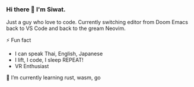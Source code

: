 ### Hi there 👋 I'm Siwat.

Just a guy who love to code. Currently switching editor from Doom Emacs back to VS Code and back to the gream Neovim.

⚡ Fun fact
- I can speak Thai, English, Japanese
- I lift, I code, I sleep REPEAT!
- VR Enthusiast

🌱 I’m currently learning rust, wasm, go


<!--
**siwatpru/siwatpru** is a ✨ _special_ ✨ repository because its `README.md` (this file) appears on your GitHub profile.

Here are some ideas to get you started:

- 🔭 I’m currently working on ...
- 🌱 I’m currently learning ...
- 👯 I’m looking to collaborate on ...
- 🤔 I’m looking for help with ...
- 💬 Ask me about ...
- 📫 How to reach me: ...
- 😄 Pronouns: ...
- ⚡ Fun fact: ...
-->
